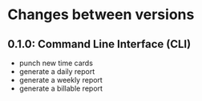 # Changes between versions

## 0.1.0: Command Line Interface (CLI)

* punch new time cards
* generate a daily report
* generate a weekly report
* generate a billable report
